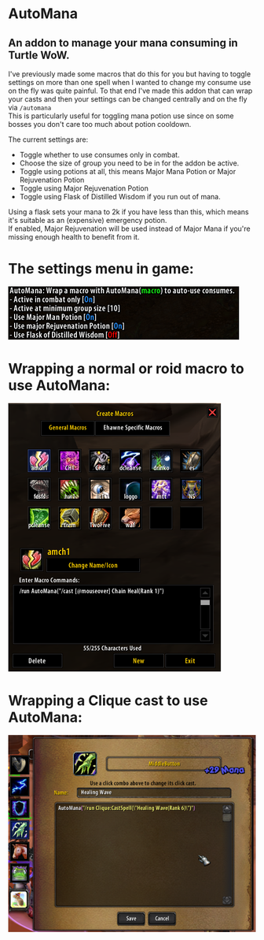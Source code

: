 AutoMana
===
An addon to manage your mana consuming in Turtle WoW.  
---

I've previously made some macros that do this for you but having to toggle settings on more than one spell when I wanted to change my consume use on the fly was quite painful. To that end I've made this addon that can wrap your casts and then your settings can be changed centrally and on the fly via `/automana`  
This is particularly useful for toggling mana potion use since on some bosses you don't care too much about potion cooldown.  

The current settings are:
* Toggle whether to use consumes only in combat.
* Choose the size of group you need to be in for the addon be active.
* Toggle using potions at all, this means Major Mana Potion or Major Rejuvenation Potion
* Toggle using Major Rejuvenation Potion
* Toggle using Flask of Distilled Wisdom if you run out of mana.  

Using a flask sets your mana to 2k if you have less than this, which means it's suitable as an (expensive) emergency potion.  
If enabled, Major Rejuvenation will be used instead of Major Mana if you're missing enough health to benefit from it.  

# The settings menu in game:  
![AutoMan Menu](./ammenu.png)

# Wrapping a normal or roid macro to use AutoMana:
![Macro Wrapping](./roidmacro.png)

# Wrapping a Clique cast to use AutoMana:
![Clique Wrapping](./cliquemacro.png)